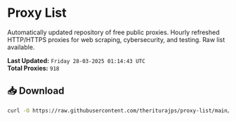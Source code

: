 # Proxy List

Automatically updated repository of free public proxies. Hourly refreshed HTTP/HTTPS proxies for web scraping, cybersecurity, and testing. Raw list available.

**Last Updated:** `Friday 28-03-2025 01:14:43 UTC`  
**Total Proxies:** `918`

## 📥 Download
```bash
curl -O https://raw.githubusercontent.com/theriturajps/proxy-list/main/proxies.txt
